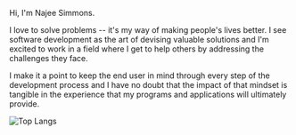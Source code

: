 Hi, I'm Najee Simmons. 

I love to solve problems -- it's my way of making people's lives better. I see software development as the art of devising valuable solutions and I'm excited to work in a field where I get to help others by addressing the challenges they face. 

I make it a point to keep the end user in mind through every step of the development process and I have no doubt that the impact of that mindset is tangible in the experience that my programs and applications will ultimately provide.

<p align="center>![Najee's GitHub stats](https://github-readme-stats.vercel.app/api?username=najeesimmons&show_icons=true&theme=onedark)</p>

[![Top Langs](https://github-readme-stats.vercel.app/api/top-langs/?username=anuraghazra&layout=compact)](https://github.com/anuraghazra/github-readme-stats)
